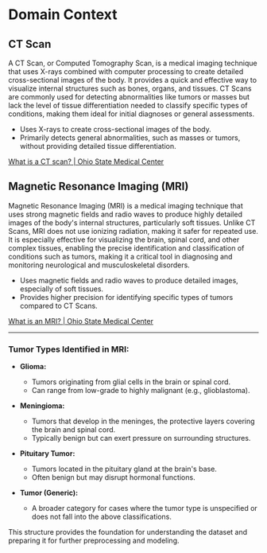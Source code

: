 # Domain Context

## CT Scan

A CT Scan, or Computed Tomography Scan, is a medical imaging technique that uses X-rays combined with computer processing to create detailed cross-sectional images of the body. It provides a quick and effective way to visualize internal structures such as bones, organs, and tissues. CT Scans are commonly used for detecting abnormalities like tumors or masses but lack the level of tissue differentiation needed to classify specific types of conditions, making them ideal for initial diagnoses or general assessments.

- Uses X-rays to create cross-sectional images of the body.
- Primarily detects general abnormalities, such as masses or tumors, without providing detailed tissue differentiation.

[What is a CT scan? | Ohio State Medical Center](https://www.youtube.com/watch?v=NzZyd2eSRss)

## Magnetic Resonance Imaging (MRI) 

Magnetic Resonance Imaging (MRI) is a medical imaging technique that uses strong magnetic fields and radio waves to produce highly detailed images of the body's internal structures, particularly soft tissues. Unlike CT Scans, MRI does not use ionizing radiation, making it safer for repeated use. It is especially effective for visualizing the brain, spinal cord, and other complex tissues, enabling the precise identification and classification of conditions such as tumors, making it a critical tool in diagnosing and monitoring neurological and musculoskeletal disorders.

- Uses magnetic fields and radio waves to produce detailed images, especially of soft tissues.
- Provides higher precision for identifying specific types of tumors compared to CT Scans.

[What is an MRI? | Ohio State Medical Center](https://www.youtube.com/watch?v=K9T1v4lWWF4)

---

### **Tumor Types Identified in MRI:**
- **Glioma:**
  - Tumors originating from glial cells in the brain or spinal cord.
  - Can range from low-grade to highly malignant (e.g., glioblastoma).

- **Meningioma:**
  - Tumors that develop in the meninges, the protective layers covering the brain and spinal cord.
  - Typically benign but can exert pressure on surrounding structures.

- **Pituitary Tumor:**
  - Tumors located in the pituitary gland at the brain's base.
  - Often benign but may disrupt hormonal functions.

- **Tumor (Generic):**
  - A broader category for cases where the tumor type is unspecified or does not fall into the above classifications. 

This structure provides the foundation for understanding the dataset and preparing it for further preprocessing and modeling.
